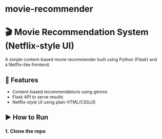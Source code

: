 # movie-recommender
# 🎬 Movie Recommendation System (Netflix-style UI)

A simple content-based movie recommender built using Python (Flask) and a Netflix-like frontend.

## 🔧 Features
- Content-based recommendations using genres
- Flask API to serve results
- Netflix-style UI using plain HTML/CSS/JS

## ▶️ How to Run

### 1. Clone the repo
